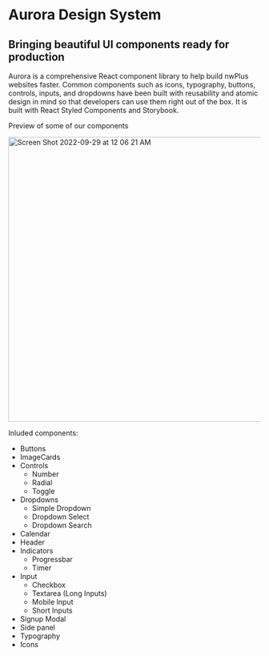 # Aurora Design System

## Bringing beautiful UI components ready for production

Aurora is a comprehensive React component library to help build nwPlus websites faster. Common components such as icons, typography, buttons, controls, inputs, and dropdowns have been built with reusability and atomic design in mind so that developers can use them right out of the box. It is built with React Styled Components and Storybook.

Preview of some of our components

<img width="568" alt="Screen Shot 2022-09-29 at 12 06 21 AM" src="https://user-images.githubusercontent.com/70789275/192963217-168c1da5-a29c-4723-92e0-be839cbe870c.png">

Inluded components:

- Buttons
- ImageCards
- Controls
  - Number
  - Radial
  - Toggle
- Dropdowns
  - Simple Dropdown
  - Dropdown Select
  - Dropdown Search
- Calendar
- Header
- Indicators
  - Progressbar
  - Timer
- Input
  - Checkbox
  - Textarea (Long Inputs)
  - Mobile Input
  - Short Inputs
- Signup Modal
- Side panel
- Typography
- Icons
